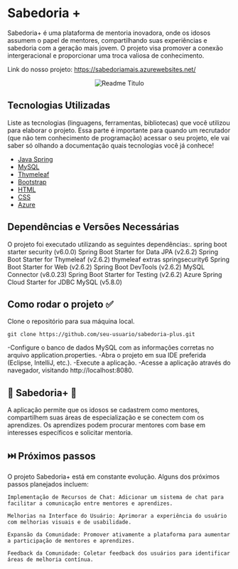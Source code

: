 # Sabedoria +
Sabedoria+ é uma plataforma de mentoria inovadora, onde os idosos assumem o papel de mentores, 
compartilhando suas experiências e sabedoria com a geração mais jovem.
O projeto visa promover a conexão intergeracional e proporcionar uma troca valiosa de conhecimento.

Link do nosso projeto:
https://sabedoriamais.azurewebsites.net/

<p align="center">
  <img alt="Readme Titulo" src="https://github.com/JefersonSmith/sabedoria-entrega-final/assets/123952270/98274221-aaa5-4c0f-a31f-d8b7296eb4cf">
</p>

## Tecnologias Utilizadas

Liste as tecnologias (linguagens, ferramentas, bibliotecas) que você utilizou para elaborar o projeto. Essa parte é importante para quando um recrutador (que não tem conhecimento de programação) acessar o seu projeto, ele vai saber só olhando a documentação quais tecnologias você já conhece!

* [Java Spring](https://spring.io/)
* [MySQL](https://www.mysql.com/)
* [Thymeleaf](https://www.thymeleaf.org/)
* [Bootstrap](https://getbootstrap.com/)
* [HTML](https://developer.mozilla.org/pt-BR/docs/Web/HTML)
* [CSS](https://developer.mozilla.org/pt-BR/docs/Web/CSS)
* [Azure](https://azure.microsoft.com/)



## Dependências e Versões Necessárias

O projeto foi executado utilizando as seguintes dependências:.
    spring boot starter security (v6.0.0)
    Spring Boot Starter for Data JPA (v2.6.2)
    Spring Boot Starter for Thymeleaf (v2.6.2)
    thymeleaf extras springsecurity6
    Spring Boot Starter for Web (v2.6.2)
    Spring Boot DevTools (v2.6.2)
    MySQL Connector (v8.0.23)
    Spring Boot Starter for Testing (v2.6.2)
    Azure Spring Cloud Starter for JDBC MySQL (v5.8.0)

## Como rodar o projeto ✅

Clone o repositório para sua máquina local.
```
git clone https://github.com/seu-usuario/sabedoria-plus.git
```

-Configure o banco de dados MySQL com as informações corretas no arquivo application.properties.
-Abra o projeto em sua IDE preferida (Eclipse, IntelliJ, etc.).
-Execute a aplicação.
-Acesse a aplicação através do navegador, visitando http://localhost:8080.


## 📌 Sabedoria+ 📌

   A aplicação permite que os idosos se cadastrem como mentores, compartilhem suas áreas de especialização e se conectem com os aprendizes.
   Os aprendizes podem procurar mentores com base em interesses específicos e solicitar mentoria.



## ⏭️ Próximos passos

O projeto Sabedoria+ está em constante evolução. Alguns dos próximos passos planejados incluem:

    Implementação de Recursos de Chat: Adicionar um sistema de chat para facilitar a comunicação entre mentores e aprendizes.

    Melhorias na Interface do Usuário: Aprimorar a experiência do usuário com melhorias visuais e de usabilidade.

    Expansão da Comunidade: Promover ativamente a plataforma para aumentar a participação de mentores e aprendizes.

    Feedback da Comunidade: Coletar feedback dos usuários para identificar áreas de melhoria contínua.
